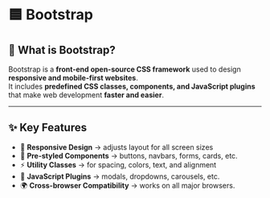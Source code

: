 # 🟦 Bootstrap

## 🔹 What is Bootstrap?
Bootstrap is a **front-end open-source CSS framework** used to design **responsive and mobile-first websites**.  
It includes **predefined CSS classes, components, and JavaScript plugins** that make web development **faster and easier**.  

---

## ✨ Key Features
- 🎯 **Responsive Design** → adjusts layout for all screen sizes  
- 🎨 **Pre-styled Components** → buttons, navbars, forms, cards, etc.  
- ⚡ **Utility Classes** → for spacing, colors, text, and alignment  
- 🔧 **JavaScript Plugins** → modals, dropdowns, carousels, etc.  
- 🌍 **Cross-browser Compatibility** → works on all major browsers.
